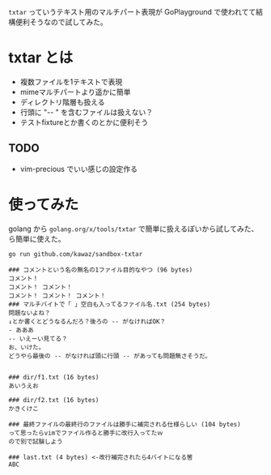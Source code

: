 `txtar` っていうテキスト用のマルチパート表現が GoPlayground で使われてて結構便利そうなので試してみた。

# txtar とは

- 複数ファイルを1テキストで表現
- mimeマルチパートより遥かに簡単
- ディレクトリ階層も扱える
- 行頭に "-- " を含むファイルは扱えない？
- テストfixtureとか書くのとかに便利そう

## TODO
- vim-precious でいい感じの設定作る


# 使ってみた
golang から `golang.org/x/tools/txtar` で簡単に扱えるぽいから試してみた、ら簡単に使えた。

`go run github.com/kawaz/sandbox-txtar`

```
### コメントという名の無名の1ファイル目的なやつ (96 bytes)
コメント！
コメント！ コメント！
コメント！ コメント！ コメント！
### マルチバイトで「 」空白も入ってるファイル名.txt (254 bytes)
問題ないよね？
↓とか書くとどうなるんだろ？後ろの -- がなければOK？
- あああ
-- いえーい見てる？
お、いけた。
どうやら最後の -- がなければ頭に行頭 -- があっても問題無さそうだ。


### dir/f1.txt (16 bytes)
あいうえお

### dir/f2.txt (16 bytes)
かきくけこ

### 最終ファイルの最終行のファイルは勝手に補完される仕様らしい (104 bytes)
って思ったらvimでファイル作ると勝手に改行入ってたｗ
ので別で試験しよう

### last.txt (4 bytes) <-改行補完されたら4バイトになる筈
ABC
```


